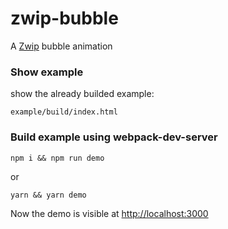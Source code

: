 # zwip-bubble

A [Zwip](https://github.com/Gastonyte/zwip) bubble animation 
 
### Show example

show the already builded example:

```example/build/index.html```


### Build example using webpack-dev-server

```
npm i && npm run demo
```

or

```
yarn && yarn demo
```
Now the demo is visible at [http://localhost:3000](http://localhost:3000)